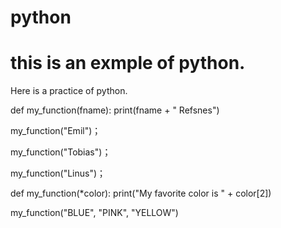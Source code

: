 # python
<h1> this is an exmple of python. </h1>

 Here is a practice of python.

def my_function(fname):
  print(fname + " Refsnes")

my_function("Emil")；

my_function("Tobias")；

my_function("Linus")；


def my_function(*color):
  print("My favorite color is " + color[2])

my_function("BLUE", "PINK", "YELLOW")